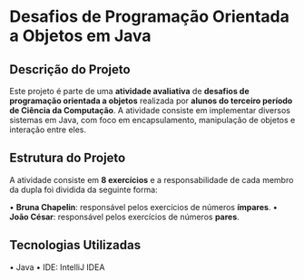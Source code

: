 # Desafios de Programação Orientada a Objetos em Java

## Descrição do Projeto

Este projeto é parte de uma **atividade avaliativa** de **desafios de programação orientada a objetos** realizada por **alunos do terceiro período de Ciência da Computação**. A atividade consiste em implementar diversos sistemas em Java, com foco em encapsulamento, manipulação de objetos e interação entre eles.

## Estrutura do Projeto

A atividade consiste em **8 exercícios** e a responsabilidade de cada membro da dupla foi dividida da seguinte forma:

• **Bruna Chapelin**: responsável pelos exercícios de números **ímpares**.
• **João César**: responsável pelos exercícios de números **pares**.

## Tecnologias Utilizadas

• Java
• IDE: IntelliJ IDEA
